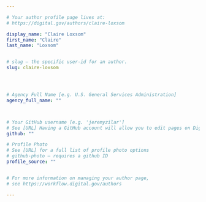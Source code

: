 ```yaml
---

# Your author profile page lives at:
# https://digital.gov/authors/claire-loxsom

display_name: "Claire Loxsom"
first_name: "Claire"
last_name: "Loxsom"


# slug — the specific user-id for an author.
slug: claire-loxsom




# Agency Full Name [e.g. U.S. General Services Administration]
agency_full_name: ""



# Your GitHub username [e.g. 'jeremyzilar']
# See [URL] Having a GitHub account will allow you to edit pages on DigitalGov. The image used in your GitHub account can also be used to populate your digital.gov profile photo.
github: ""

# Profile Photo
# See [URL] for a full list of profile photo options
# github-photo — requires a github ID
profile_source: ""


# For more information on managing your author page,
# see https://workflow.digital.gov/authors

---
```

